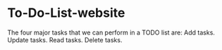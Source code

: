 # To-Do-List-website

The four major tasks that we can perform in a TODO list are:
Add tasks.
Update tasks.
Read tasks.
Delete tasks.
